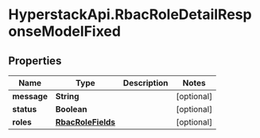 # HyperstackApi.RbacRoleDetailResponseModelFixed

## Properties

Name | Type | Description | Notes
------------ | ------------- | ------------- | -------------
**message** | **String** |  | [optional] 
**status** | **Boolean** |  | [optional] 
**roles** | [**RbacRoleFields**](RbacRoleFields.md) |  | [optional] 


